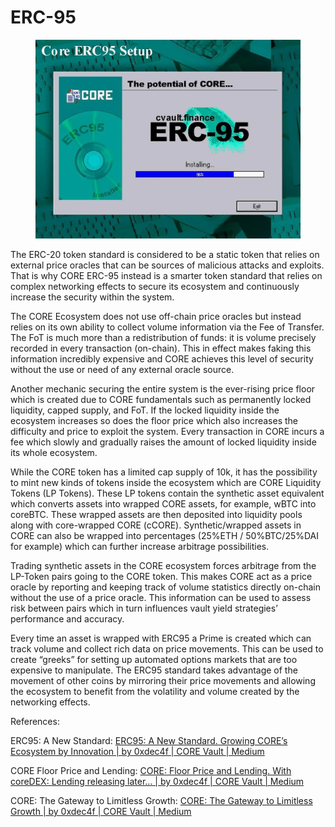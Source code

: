 # ERC-95

<figure><img src="../../.gitbook/assets/image (10).png" alt=""><figcaption></figcaption></figure>

The ERC-20 token standard is considered to be a static token that relies on external price oracles that can be sources of malicious attacks and exploits. That is why CORE ERC-95 instead is a smarter token standard that relies on complex networking effects to secure its ecosystem and continuously increase the security within the system.

The CORE Ecosystem does not use off-chain price oracles but instead relies on its own ability to collect volume information via the Fee of Transfer. The FoT is much more than a redistribution of funds: it is volume precisely recorded in every transaction (on-chain). This in effect makes faking this information incredibly expensive and CORE achieves this level of security without the use or need of any external oracle source.

Another mechanic securing the entire system is the ever-rising price floor which is created due to CORE fundamentals such as permanently locked liquidity, capped supply, and FoT. If the locked liquidity inside the ecosystem increases so does the floor price which also increases the difficulty and price to exploit the system. Every transaction in CORE incurs a fee which slowly and gradually raises the amount of locked liquidity inside its whole ecosystem.

While the CORE token has a limited cap supply of 10k, it has the possibility to mint new kinds of tokens inside the ecosystem which are CORE Liquidity Tokens (LP Tokens). These LP tokens contain the synthetic asset equivalent which converts assets into wrapped CORE assets, for example, wBTC into coreBTC. These wrapped assets are then deposited into liquidity pools along with core-wrapped CORE (cCORE). Synthetic/wrapped assets in CORE can also be wrapped into percentages (25%ETH / 50%BTC/25%DAI for example) which can further increase arbitrage possibilities.

Trading synthetic assets in the CORE ecosystem forces arbitrage from the LP-Token pairs going to the CORE token. This makes CORE act as a price oracle by reporting and keeping track of volume statistics directly on-chain without the use of a price oracle. This information can be used to assess risk between pairs which in turn influences vault yield strategies’ performance and accuracy.

Every time an asset is wrapped with ERC95 a Prime is created which can track volume and collect rich data on price movements. This can be used to create “greeks” for setting up automated options markets that are too expensive to manipulate. The ERC95 standard takes advantage of the movement of other coins by mirroring their price movements and allowing the ecosystem to benefit from the volatility and volume created by the networking effects.



References:

ERC95: A New Standard: [ERC95: A New Standard. Growing CORE’s Ecosystem by Innovation | by 0xdec4f | CORE Vault | Medium](https://medium.com/core-vault/erc95-a-new-standard-e59e806b7d82)

CORE Floor Price and Lending: [CORE: Floor Price and Lending. With coreDEX: Lending releasing later… | by 0xdec4f | CORE Vault | Medium](https://medium.com/core-vault/core-floor-price-and-lending-32c0e1a223c1)

CORE: The Gateway to Limitless Growth: [CORE: The Gateway to Limitless Growth | by 0xdec4f | CORE Vault | Medium](https://medium.com/core-vault/core-the-gateway-to-limitless-growth-1a04112d9892)
